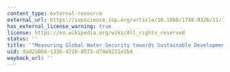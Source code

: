 ```yaml
---
content_type: external-resource
external_url: https://iopscience.iop.org/article/10.1088/1748-9326/11/12/124015
has_external_license_warning: true
license: https://en.wikipedia.org/wiki/All_rights_reserved
status: ''
title: '"Measuring Global Water Security towards Sustainable Development Goals."'
uid: dad2a066-1336-4710-8573-d74e8221e1b4
wayback_url: ''
---
```

